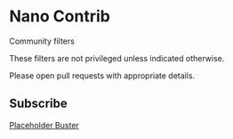 # Nano Contrib

Community filters

These filters are not privileged unless indicated otherwise.

Please open pull requests with appropriate details.

## Subscribe

[Placeholder Buster](https://subscribe.adblockplus.org/?location=https%3A%2F%2Fgitcdn.xyz%2Frepo%2FNanoAdblockerLab%2FNanoContrib%2Fmaster%2Fdist%2Fplaceholder-buster.txt&title=Nano%20Contrib%20Filters%20-%20Placeholder%20Buster)
